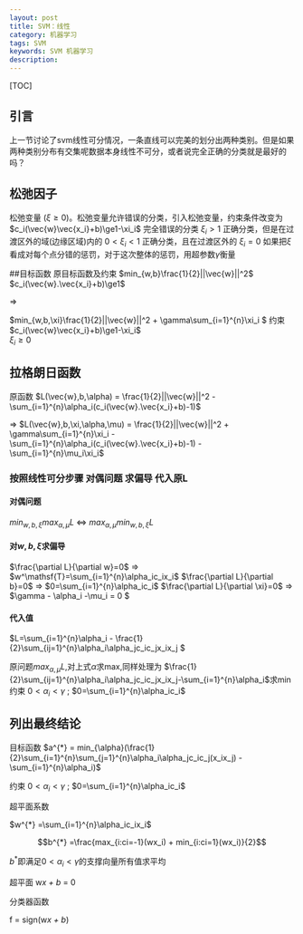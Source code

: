 ```yaml
---
layout: post
title: SVM：线性
category: 机器学习
tags: SVM
keywords: SVM 机器学习
description: 
---
```


[TOC]

## 引言
上一节讨论了svm线性可分情况，一条直线可以完美的划分出两种类别。但是如果两种类别分布有交集呢数据本身线性不可分，或者说完全正确的分类就是最好的吗？

## 松弛因子
松弛变量 ($\xi\ge0$)。松弛变量允许错误的分类，引入松弛变量，约束条件改变为
$c_i(\vec{w}\vec{x_i}+b)\ge1-\xi_i$
完全错误的分类 $\xi_i\gt1$
正确分类，但是在过渡区外的域(边缘区域)内的 $0\lt\xi_i\lt1$
正确分类，且在过渡区外的 $\xi_i=0$
如果把$\xi$看成对每个点分错的惩罚，对于这次整体的惩罚，用超参数$\gamma$衡量

##目标函数
原目标函数及约束
$min_{w,b}\frac{1}{2}||\vec{w}||^2$
$c_i(\vec{w}.\vec{x_i}+b)\ge1$
 
$\Longrightarrow$ 

$min_{w,b,\xi}\frac{1}{2}||\vec{w}||^2 + \gamma\sum_{i=1}^{n}\xi_i $ 
约束 $c_i(\vec{w}\vec{x_i}+b)\ge1-\xi_i$  
     $\xi_i\ge0$

## 拉格朗日函数
原函数 $L(\vec{w},b,\alpha) = \frac{1}{2}||\vec{w}||^2 - \sum_{i=1}^{n}\alpha_i(c_i(\vec{w}.\vec{x_i}+b)-1)$

$\Longrightarrow$ 
$L(\vec{w},b,\xi,\alpha,\mu) = \frac{1}{2}||\vec{w}||^2 + \gamma\sum_{i=1}^{n}\xi_i - \sum_{i=1}^{n}\alpha_i(c_i(\vec{w}.\vec{x_i}+b)-1) - \sum_{i=1}^{n}\mu_i\xi_i$

### 按照线性可分步骤  对偶问题 求偏导 代入原L 
#### 对偶问题
$min_{w,b,\xi}max_{\alpha,\mu}L$
$\Longleftrightarrow$
$max_{\alpha,\mu}min_{w,b,\xi}L$

#### 对$w,b,\xi$求偏导
$\frac{\partial L}{\partial w}=0$ $\Longrightarrow$ $w^\mathsf{T}=\sum_{i=1}^{n}\alpha_ic_ix_i$
$\frac{\partial L}{\partial b}=0$ $\Longrightarrow$ $0=\sum_{i=1}^{n}\alpha_ic_i$ 
$\frac{\partial L}{\partial \xi}=0$ $\Longrightarrow$ $\gamma - \alpha_i -\mu_i = 0 $ 

#### 代入值
$L=\sum_{i=1}^{n}\alpha_i - \frac{1}{2}\sum_{ij=1}^{n}\alpha_i\alpha_jc_ic_jx_ix_j $

原问题$max_{\alpha,\mu}L$,对上式$\alpha$求max,同样处理为
$\frac{1}{2}\sum_{ij=1}^{n}\alpha_i\alpha_jc_ic_jx_ix_j-\sum_{i=1}^{n}\alpha_i$求min
约束 $0\lt\alpha_i\lt\gamma$ ; $0=\sum_{i=1}^{n}\alpha_ic_i$ 

## 列出最终结论
目标函数 $a^{*} = min_{\alpha}(\frac{1}{2}\sum_{i=1}^{n}\sum_{j=1}^{n}\alpha_i\alpha_jc_ic_j(x_ix_j) - \sum_{i=1}^{n}\alpha_i)$

约束 $0\lt\alpha_i\lt\gamma$ ; $0=\sum_{i=1}^{n}\alpha_ic_i$ 

超平面系数

$w^{*} =\sum_{i=1}^{n}\alpha_ic_ix_i$

$$b^{*} =\frac{max_{i:ci=-1}(wx_i) + min_{i:ci=1}(wx_i)}{2}$$

$b^{*}$即满足$0\lt\alpha_i\lt\gamma$的支撑向量所有值求平均

超平面
w*x  + b* = 0

分类器函数

f = sign(w*x  + b*)





